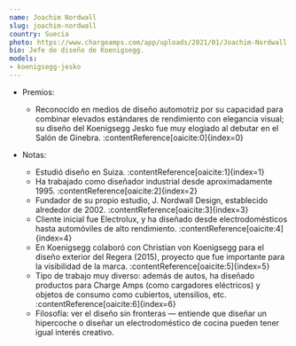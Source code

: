 ```yaml
---
name: Joachim Nordwall
slug: joachim-nordwall
country: Suecia
photo: https://www.chargeamps.com/app/uploads/2021/01/Joachim-Nordwall.jpg
bio: Jefe de diseño de Koenigsegg.
models:
- koenigsegg-jesko
---
```


- Premios: 
  - Reconocido en medios de diseño automotriz por su capacidad para combinar elevados estándares de rendimiento con elegancia visual; su diseño del Koenigsegg Jesko fue muy elogiado al debutar en el Salón de Ginebra. :contentReference[oaicite:0]{index=0}

- Notas:  
  - Estudió diseño en Suiza. :contentReference[oaicite:1]{index=1}  
  - Ha trabajado como diseñador industrial desde aproximadamente 1995. :contentReference[oaicite:2]{index=2}  
  - Fundador de su propio estudio, J. Nordwall Design, establecido alrededor de 2002. :contentReference[oaicite:3]{index=3}  
  - Cliente inicial fue Electrolux, y ha diseñado desde electrodomésticos hasta automóviles de alto rendimiento. :contentReference[oaicite:4]{index=4}  
  - En Koenigsegg colaboró con Christian von Koenigsegg para el diseño exterior del Regera (2015), proyecto que fue importante para la visibilidad de la marca. :contentReference[oaicite:5]{index=5}  
  - Tipo de trabajo muy diverso: además de autos, ha diseñado productos para Charge Amps (como cargadores eléctricos) y objetos de consumo como cubiertos, utensilios, etc. :contentReference[oaicite:6]{index=6}  
  - Filosofía: ver el diseño sin fronteras — entiende que diseñar un hipercoche o diseñar un electrodoméstico de cocina pueden tener igual interés creativo.   
